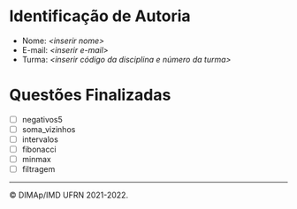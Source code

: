 # Identificação de Autoria

- Nome: *\<inserir nome>*
- E-mail: *\<inserir e-mail>*
- Turma: *\<inserir código da disciplina e número da turma>*

# Questões Finalizadas

- [ ] negativos5
- [ ] soma_vizinhos
- [ ] intervalos
- [ ] fibonacci
- [ ] minmax
- [ ] filtragem

--------
&copy; DIMAp/IMD UFRN 2021-2022.
